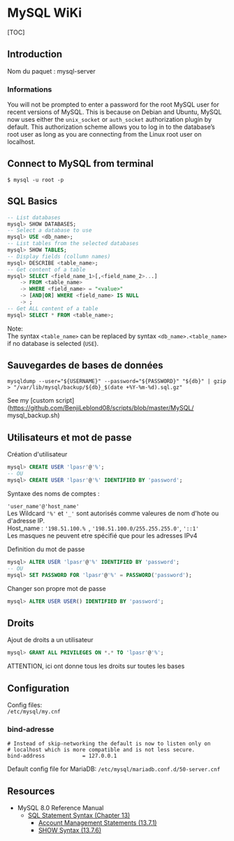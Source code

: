 # MySQL WiKi

[TOC]

## Introduction

Nom du paquet : mysql-server


### Informations

You will not be prompted to enter a password for the root MySQL user for recent 
versions of MySQL. This is because on Debian and Ubuntu, MySQL now uses either 
the ```unix_socket``` or ```auth_socket``` authorization plugin by default. 
This authorization scheme allows you to log in to the database’s root user as 
long as you are connecting from the Linux root user on localhost.


## Connect to MySQL from terminal

```
$ mysql -u root -p
```

## SQL Basics

```SQL
-- List databases
mysql> SHOW DATABASES;
-- Select a database to use
mysql> USE <db_name>;
-- List tables from the selected databases
mysql> SHOW TABLES;
-- Display fields (collumn names)
mysql> DESCRIBE <table_name>;
-- Get content of a table
mysql> SELECT <field_name_1>[,<field_name_2>...] 
	-> FROM <table_name> 
	-> WHERE <field_name> = "<value>"
	-> [AND|OR] WHERE <field_name> IS NULL
	-> ;
-- Get ALL content of a table
mysql> SELECT * FROM <table_name>;

```

Note:  
The syntax ```<table_name>``` can be replaced by syntax ```<db_name>.<table_name>``` 
if no database is selected (```USE```).


## Sauvegardes de bases de données

```
mysqldump --user="${USERNAME}" --password="${PASSWORD}" "${db}" | gzip > "/var/lib/mysql/backup/${db}_$(date +%Y-%m-%d).sql.gz"
```
See my [custom script](https://github.com/BenjiLeblond08/scripts/blob/master/MySQL/
mysql_backup.sh)


## Utilisateurs et mot de passe

Création d'utilisateur
```SQL
mysql> CREATE USER 'lpasr'@'%';
-- OU
mysql> CREATE USER 'lpasr'@'%' IDENTIFIED BY 'password';
```
Syntaxe des noms de comptes :

```'user_name'@'host_name'```  
Les Wildcard ```'%'``` et ```'_'``` sont autorisés comme valeures de nom d'hote 
ou d'adresse IP.  
Host_name : ```'198.51.100.% ```, ```'198.51.100.0/255.255.255.0'```, ```'::1'```  
Les masques ne peuvent etre spécifié que pour les adresses IPv4  

Definition du mot de passe
```SQL
mysql> ALTER USER 'lpasr'@'%' IDENTIFIED BY 'password';
-- OU
mysql> SET PASSWORD FOR 'lpasr'@'%' = PASSWORD('password');
```
Changer son propre mot de passe
```SQL
mysql> ALTER USER USER() IDENTIFIED BY 'password';
```


## Droits

Ajout de droits a un utilisateur
```SQL
mysql> GRANT ALL PRIVILEGES ON *.* TO 'lpasr'@'%';
```
ATTENTION, ici ont donne tous les droits sur toutes les bases


## Configuration

Config files:  
```/etc/mysql/my.cnf```  

### bind-adresse
```CNF
# Instead of skip-networking the default is now to listen only on
# localhost which is more compatible and is not less secure.
bind-address            = 127.0.0.1
```

Default config file for MariaDB: ```/etc/mysql/mariadb.conf.d/50-server.cnf```  


## Resources

- MySQL 8.0 Reference Manual
	- [SQL Statement Syntax (Chapter 13)](https://dev.mysql.com/doc/refman/8.0/en/sql-syntax.html)  
		- [Account Management Statements (13.7.1)](https://dev.mysql.com/doc/refman/8.0/en/account-management-sql.html)  
		- [SHOW Syntax  (13.7.6)](https://dev.mysql.com/doc/refman/8.0/en/show.html)  

